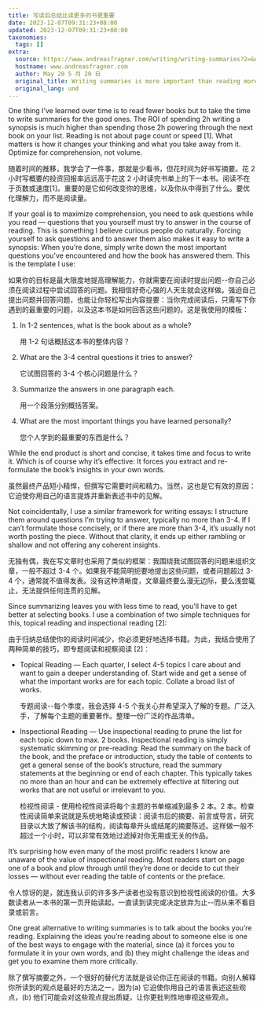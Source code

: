 ```yaml
---
title: 写读后总结比读更多的书更重要
date: 2023-12-07T09:31:23+08:00
updated: 2023-12-07T09:31:23+08:00
taxonomies:
  tags: []
extra:
  source: https://www.andreasfragner.com/writing/writing-summaries?2=&utm_medium=email
  hostname: www.andreasfragner.com
  author: May 20 5 月 20 日
  original_title: Writing summaries is more important than reading more books — Andreas Fragner
  original_lang: und
---
```


One thing I’ve learned over time is to read fewer books but to take the time to write summaries for the good ones. The ROI of spending 2h writing a synopsis is much higher than spending those 2h powering through the next book on your list. Reading is not about page count or speed \[1\]. What matters is how it changes your thinking and what you take away from it. Optimize for comprehension, not volume.  

随着时间的推移，我学会了一件事，那就是少看书，但花时间为好书写摘要。花 2 小时写概要的投资回报率远远高于花这 2 小时读完书单上的下一本书。阅读不在于页数或速度\[1\]。重要的是它如何改变你的思维，以及你从中得到了什么。要优化理解力，而不是阅读量。

If your goal is to maximize comprehension, you need to ask questions while you read — questions that you yourself must try to answer in the course of reading. This is something I believe curious people do naturally. Forcing yourself to ask questions and to answer them also makes it easy to write a synopsis: When you’re done, simply write down the most important questions you’ve encountered and how the book has answered them. This is the template I use:  

如果你的目标是最大限度地提高理解能力，你就需要在阅读时提出问题--你自己必须在阅读过程中尝试回答的问题。我相信好奇心强的人天生就会这样做。强迫自己提出问题并回答问题，也能让你轻松写出内容提要：当你完成阅读后，只需写下你遇到的最重要的问题，以及这本书是如何回答这些问题的。这是我使用的模板：

1.  In 1-2 sentences, what is the book about as a whole?  
    
    用 1-2 句话概括这本书的整体内容？
    
2.  What are the 3-4 central questions it tries to answer?  
    
    它试图回答的 3-4 个核心问题是什么？
    
3.  Summarize the answers in one paragraph each.  
    
    用一个段落分别概括答案。
    
4.  What are the most important things you have learned personally?  
    
    您个人学到的最重要的东西是什么？
    

While the end product is short and concise, it takes time and focus to write it. Which is of course why it’s effective: It forces you extract and re-formulate the book’s insights in your own words.  

虽然最终产品短小精悍，但撰写它需要时间和精力。当然，这也是它有效的原因：它迫使你用自己的语言提炼并重新表述书中的见解。

Not coincidentally, I use a similar framework for writing essays: I structure them around questions I’m trying to answer, typically no more than 3-4. If I can’t formulate those concisely, or if there are more than 3-4, it’s usually not worth posting the piece. Without that clarity, it ends up either rambling or shallow and not offering any coherent insights.  

无独有偶，我在写文章时也采用了类似的框架：我围绕我试图回答的问题来组织文章，一般不超过 3-4 个。如果我不能简明扼要地提出这些问题，或者问题超过 3-4 个，通常就不值得发表。没有这种清晰度，文章最终要么漫无边际，要么浅尝辄止，无法提供任何连贯的见解。

Since summarizing leaves you with less time to read, you’ll have to get better at selecting books. I use a combination of two simple techniques for this, topical reading and inspectional reading \[2\]:  

由于归纳总结使你的阅读时间减少，你必须更好地选择书籍。为此，我结合使用了两种简单的技巧，即专题阅读和视察阅读 \[2\]：

-   Topical Reading — Each quarter, I select 4-5 topics I care about and want to gain a deeper understanding of. Start wide and get a sense of what the important works are for each topic. Collate a broad list of works.  
    
    专题阅读--每个季度，我会选择 4-5 个我关心并希望深入了解的专题。广泛入手，了解每个主题的重要著作。整理一份广泛的作品清单。
    
-   Inspectional Reading — Use inspectional reading to prune the list for each topic down to max. 2 books. Inspectional reading is simply systematic skimming or pre-reading: Read the summary on the back of the book, and the preface or introduction, study the table of contents to get a general sense of the book’s structure, read the summary statements at the beginning or end of each chapter. This typically takes no more than an hour and can be extremely effective at filtering out works that are not useful or irrelevant to you.  
    
    检视性阅读 - 使用检视性阅读将每个主题的书单缩减到最多 2 本。2 本。检查性阅读简单来说就是系统地略读或预读：阅读书后的摘要、前言或导言，研究目录以大致了解该书的结构，阅读每章开头或结尾的摘要陈述。这样做一般不超过一个小时，可以非常有效地过滤掉对你无用或无关的作品。
    

It’s surprising how even many of the most prolific readers I know are unaware of the value of inspectional reading. Most readers start on page one of a book and plow through until they’re done or decide to cut their losses — without ever reading the table of contents or the preface.  

令人惊讶的是，就连我认识的许多多产读者也没有意识到检视性阅读的价值。大多数读者从一本书的第一页开始读起，一直读到读完或决定放弃为止--而从来不看目录或前言。

One great alternative to writing summaries is to talk about the books you’re reading. Explaining the ideas you’re reading about to someone else is one of the best ways to engage with the material, since (a) it forces you to formulate it in your own words, and (b) they might challenge the ideas and get you to examine them more critically.  

除了撰写摘要之外，一个很好的替代方法就是谈论你正在阅读的书籍。向别人解释你所读到的观点是最好的方法之一，因为(a) 它迫使你用自己的语言表述这些观点，(b) 他们可能会对这些观点提出质疑，让你更批判性地审视这些观点。
